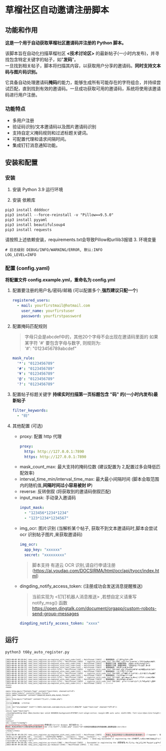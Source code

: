 # 草榴社区自动邀请注册脚本

## 功能和作用

**这是一个用于自动获取草榴社区邀请码并注册的 Python 脚本。**

该脚本旨在自动化扫描草榴社区 **<技术讨论区>** 的最新帖子(一小时内发布)，并寻找包含特定关键字的帖子，如"**发码**"。  
一旦找到相关帖子，脚本将扫描其内容，以获取用户分享的邀请码。**同时支持文本码与图片码识别。**  

它具备自动处理邀请码**掩码**的能力，能够生成所有可能存在的字符组合，并持续尝试匹配，直到找到有效的邀请码。一旦成功获取可用的邀请码，系统将使用该邀请码进行用户注册。


### 功能特点

- 多用户注册
- 验证码识别/文本邀请码以及图片邀请码识别
- 支持自定义掩码规则和过滤标题关键词。
- 可配置代理和请求间隔时间。
- 集成钉钉消息通知功能。

## 安装和配置

### 安装

1. 安装 Python 3.9 运行环境

2. 安装 依赖库

```
pip3 install ddddocr
pip3 install --force-reinstall -v "Pillow==9.5.0"
pip3 install pyyaml
pip3 install beautifulsoup4
pip3 install requests
```
请按照上述依赖安装，requirements.txt会导致Pillow和urllib3报错
3. 环境变量
```
# 日志级别 DEBUG/INFO/WARNING/ERROR, 默认:INFO
LOG_LEVEL=INFO
```

### 配置 (config.yaml)

**将配置文件 config.example.yml，重命名为 config.yml**

1. 配置要注册的用户名/密码/邮箱 (可以配置多个,**强烈建议只配一个**)
    ```yml
    registered_users:
      - mail: yourfirstmail@hotmail.com
        user_name: yourfirstuser
        password: yourfirstpassword
    ```

2. 配置掩码匹配规则
   > 字母只会是abcdef中的，其他20个字母不会出现在邀请码里面的
   > 如果某字符 '#' 要包含字母与数字, 则规则为:  
   > '#': "0123456789abcdef"  

    ```yml
    mask_rule:
      '*': "0123456789"
      '#': "0123456789"
      '¥': "0123456789"
      '@': "0123456789"
      '?': "0123456789"
    ```
3. 配置帖子标题关键字
   **持续实时扫描第一页标题包含 "码" 的(一小时内发布)最新帖子**
    ```yml
    filter_keywords:
      - "码"
    ```
4. 其他配置 (可选)
    - proxy: 配置 http 代理
      ```yaml
      proxy:
        http: http://127.0.0.1:7890
        https: http://127.0.0.1:7890
      ```
    - mask_count_max: 最大支持的掩码位数 (建议配置为 2,配置过多会降低匹配效率)
    - interval_time_min/interval_time_max: 最大最小间隔时间 (脚本会取范围内的随机值,**间隔时间过小容易被封 IP**)
    - reverse: 反转倒叙 (将获取到的邀请码倒叙匹配)
    - input_mask: 手动录入邀请码
      ```yaml
      input_mask:
        - "123456*1234*1234"
        - "123*1234*1234567"
      ```
    - img_ocr: 图片识别 (当解析某个帖子, 获取不到文本邀请码时,脚本会尝试 ocr 识别帖子图片,来获取邀请码)
      ```yaml
      img_ocr:
        app_key: "xxxxxx"
        secret: "xxxxxxxxx"
      ``` 
      > 脚本支持 有道云 OCR 识别,请自行申请注册 (https://ai.youdao.com/DOCSIRMA/html/ocr/api/tyocr/index.html)
    - dingding_notify_access_token: (注册成功会发送消息提醒推送)
      > 当前实现为 <钉钉机器人消息推送> ,若想自定义请重写 notify_msg() 函数
      > https://open.dingtalk.com/document/orgapp/custom-robots-send-group-messages
      ```yaml
      dingding_notify_access_token: "xxxx"
      ```

## 运行

```
python3 t66y_auto_register.py
```

![](img/success.png)

